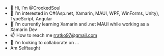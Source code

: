 - 👋 Hi, I’m @CrookedSoul
- 👀 I’m interested in C#(Asp.net, Xamarin, MAUI, WPF, WinForms, Unity), TypeScript, Angular
- 🌱 I’m currently learning Xamarin and .net MAUI while working as a Xamarin Dev
- 📫 How to reach me [rratko97@gmail.com](https://www.linkedin.com/in/rratko/)
- 💞️ I’m looking to collaborate on ...
- Am Selftaught
<!---
CrookedSoul/CrookedSoul is a ✨ special ✨ repository because its `README.md` (this file) appears on your GitHub profile.
You can click the Preview link to take a look at your changes.
--->
